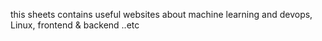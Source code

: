 this sheets contains useful websites about machine learning and devops, Linux, frontend & backend ..etc

